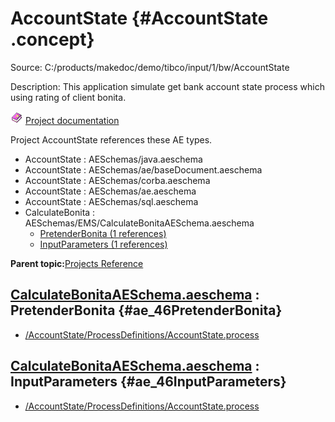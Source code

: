# AccountState {#AccountState .concept}

Source: C:/products/makedoc/demo/tibco/input/1/bw/AccountState

Description: This application simulate get bank account state process which using rating of client bonita.

![](../../images/documentation.png) [Project documentation](../../../projects/AccountState/AccountState.md)

Project AccountState references these AE types.

-   AccountState : AESchemas/java.aeschema
-   AccountState : AESchemas/ae/baseDocument.aeschema
-   AccountState : AESchemas/corba.aeschema
-   AccountState : AESchemas/ae.aeschema
-   AccountState : AESchemas/sql.aeschema
-   CalculateBonita : AESchemas/EMS/CalculateBonitaAESchema.aeschema
    -   [PretenderBonita \(1 references\)](#ae_46PretenderBonita)
    -   [InputParameters \(1 references\)](#ae_46InputParameters)

**Parent topic:**[Projects Reference](../../../../../../modules/demo_Enterprise/dita/crossref/ae/projsRef/AE_projsRef.md)

## **[CalculateBonitaAESchema.aeschema](../aeRef/res_Id46.md) : PretenderBonita** {#ae_46PretenderBonita}

-   [/AccountState/ProcessDefinitions/AccountState.process](../../../projects/AccountState/ProcessDefinitions/AccountState.process.md)

## **[CalculateBonitaAESchema.aeschema](../aeRef/res_Id46.md) : InputParameters** {#ae_46InputParameters}

-   [/AccountState/ProcessDefinitions/AccountState.process](../../../projects/AccountState/ProcessDefinitions/AccountState.process.md)

